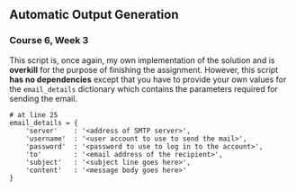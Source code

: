 ## Automatic Output Generation
### Course 6, Week 3

This script is, once again, my own implementation of the solution and is
**overkill** for the purpose of finishing the assignment. However, this
script **has no dependencies** except that you have to provide your own
values for the `email_details` dictionary which contains the parameters
required for sending the email.

	# at line 25
	email_details = {
		'server'	: '<address of SMTP server>',
		'username'	: '<user account to use to send the mail>',
		'password'	: '<password to use to log in to the account>',
		'to'		: '<email address of the recipient>',
		'subject'	: '<subject line goes here>',
		'content'	: '<message body goes here>'
	}
